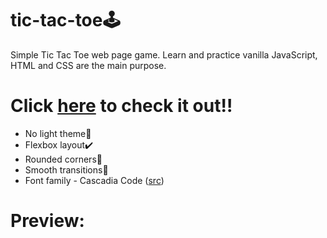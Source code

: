 # tic-tac-toe🕹️
Simple Tic Tac Toe web page game. Learn and practice vanilla JavaScript, HTML and CSS are the main purpose.

# Click [here]() to check it out‼️
- No light theme🤢
- Flexbox layout✔️
- Rounded corners🤤
- Smooth transitions💯
- Font family - Cascadia Code (<a href="https://github.com/microsoft/cascadia-code" target="_blank">src</a>)

# Preview:

